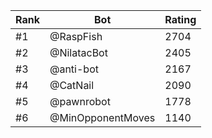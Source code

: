 Rank|Bot|Rating
---|---|---
#1|@RaspFish|2704
#2|@NilatacBot|2405
#3|@anti-bot|2167
#4|@CatNail|2090
#5|@pawnrobot|1778
#6|@MinOpponentMoves|1140
